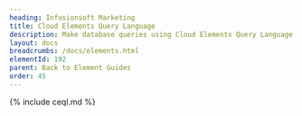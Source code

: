 ```yaml
---
heading: Infusionsoft Marketing
title: Cloud Elements Query Language
description: Make database queries using Cloud Elements Query Language.
layout: docs
breadcrumbs: /docs/elements.html
elementId: 192
parent: Back to Element Guides
order: 45
---
```


{% include ceql.md %}
